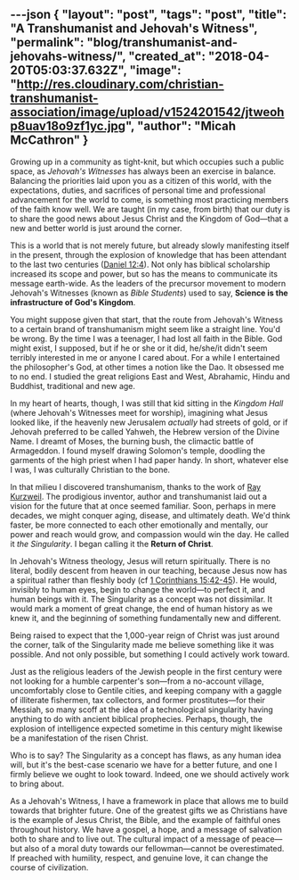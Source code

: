 ---json
{
	"layout": "post",
	"tags": "post",
    "title": "A Transhumanist and Jehovah's Witness",
    "permalink": "blog/transhumanist-and-jehovahs-witness/",
    "created_at": "2018-04-20T05:03:37.632Z",
    "image":  "http://res.cloudinary.com/christian-transhumanist-association/image/upload/v1524201542/jtweohp8uav18o9zf1yc.jpg",
    "author": "Micah McCathron"
}
---
Growing up in a community as tight-knit, but which occupies such a public space, as *Jehovah's Witnesses* has always been an exercise in balance. Balancing the priorities laid upon you as a citizen of this world, with the expectations, duties, and sacrifices of personal time and professional advancement for the world to come, is something most practicing members of the faith know well. We are taught (in my case, from birth) that our duty is to share the good news about Jesus Christ and the Kingdom of God—that a new and better world is just around the corner.

This is a world that is not merely future, but already slowly manifesting itself in the present, through the explosion of knowledge that has been attendant to the last two centuries ([Daniel 12:4](https://www.biblegateway.com/passage/?search=Daniel+12%3A4&version=NIV)). Not only has biblical scholarship increased its scope and power, but so has the means to communicate its message earth-wide. As the leaders of the precursor movement to modern Jehovah's Witnesses (known as *Bible Students*) used to say, **Science is the infrastructure of God's Kingdom**.

You might suppose given that start, that the route from Jehovah's Witness to a certain brand of transhumanism might seem like a straight line. You'd be wrong. By the time I was a teenager, I had lost all faith in the Bible. God might exist, I supposed, but if he or she or it did, he/she/it didn't seem terribly interested in me or anyone I cared about. For a while I entertained the philosopher's God, at other times a notion like the Dao. It obsessed me to no end. I studied the great religions East and West, Abrahamic, Hindu and Buddhist, traditional and new age. 

In my heart of hearts, though, I was still that kid sitting in the *Kingdom Hall* (where Jehovah's Witnesses meet for worship), imagining what Jesus looked like, if the heavenly new Jerusalem _actually_ had streets of gold, or if Jehovah preferred to be called Yahweh, the Hebrew version of the Divine Name. I dreamt of Moses, the burning bush, the climactic battle of Armageddon. I found myself drawing Solomon's temple, doodling the garments of the high priest when I had paper handy. In short, whatever else I was, I was culturally Christian to the bone.

In that milieu I discovered transhumanism, thanks to the work of [Ray Kurzweil](https://smile.amazon.com/Singularity-Near-Humans-Transcend-Biology/dp/0143037889/ref=as_li_ss_tl?ie=UTF8&qid=1524201143&sr=8-1&keywords=ray+kurzweil&linkCode=ll1&tag=micahredding-20&linkId=3072f6e9bf1283d44d564d7354181105). The prodigious inventor, author and transhumanist laid out a vision for the future that at once seemed familiar.  Soon, perhaps in mere decades, we might conquer aging, disease, and ultimately death.  We'd think faster, be more connected to each other emotionally and mentally, our power and reach would grow, and compassion would win the day. He called it *the Singularity*.  I began calling it the **Return of Christ**.

In Jehovah's Witness theology, Jesus will return spiritually. There is no literal, bodily descent from heaven in our teaching, because Jesus now has a spiritual rather than fleshly body (cf [1 Corinthians 15:42-45](https://www.biblegateway.com/passage/?search=1+Corinthians+15%3A42-45&version=NIV)). He would, invisibly to human eyes, begin to change the world—to perfect it, and human beings with it. The Singularity as a concept was not dissimilar. It would mark a moment of great change, the end of human history as we knew it, and the beginning of something fundamentally new and different. 

Being raised to expect that the 1,000-year reign of Christ was just around the corner, talk of the Singularity made me believe something like it was possible. And not only possible, but something I could actively work toward. 

Just as the religious leaders of the Jewish people in the first century were not looking for a humble carpenter's son—from a no-account village, uncomfortably close to Gentile cities, and keeping company with a gaggle of illiterate fishermen, tax collectors, and former prostitutes—for their Messiah, so many scoff at the idea of a technological singularity having anything to do with ancient biblical prophecies. Perhaps, though, the explosion of intelligence expected sometime in this century might likewise be a manifestation of the risen Christ.

Who is to say? The Singularity as a concept has flaws, as any human idea will, but it's the best-case scenario we have for a better future, and one I firmly believe we ought to look toward. Indeed, one we should actively work to bring about. 

As a Jehovah's Witness, I have a framework in place that allows me to build towards that brighter future. One of the greatest gifts we as Christians have is the example of Jesus Christ, the Bible, and the example of faithful ones throughout history. We have a gospel, a hope, and a message of salvation both to share and to live out. The cultural impact of a message of peace—but also of a moral duty towards our fellowman—cannot be overestimated. If preached with humility, respect, and genuine love, it can change the course of civilization.
